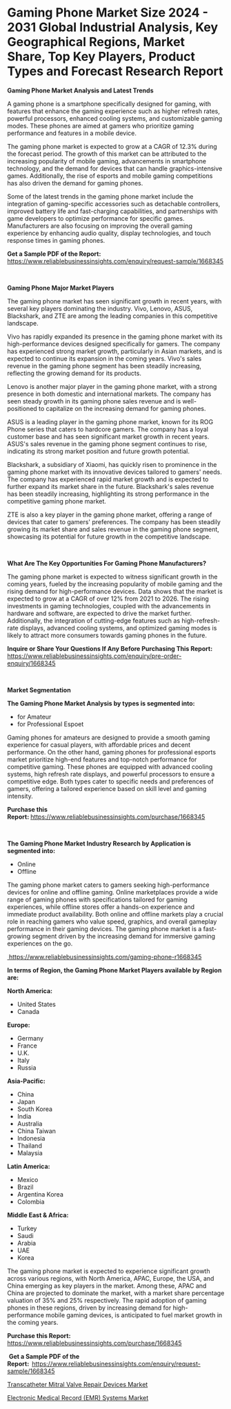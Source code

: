 <p><h1>Gaming Phone Market Size 2024 - 2031 Global Industrial Analysis, Key Geographical Regions, Market Share, Top Key Players, Product Types and Forecast Research Report</h1></p><p><strong>Gaming Phone Market Analysis and Latest Trends</strong></p>
<p><p>A gaming phone is a smartphone specifically designed for gaming, with features that enhance the gaming experience such as higher refresh rates, powerful processors, enhanced cooling systems, and customizable gaming modes. These phones are aimed at gamers who prioritize gaming performance and features in a mobile device.</p><p>The gaming phone market is expected to grow at a CAGR of 12.3% during the forecast period. The growth of this market can be attributed to the increasing popularity of mobile gaming, advancements in smartphone technology, and the demand for devices that can handle graphics-intensive games. Additionally, the rise of esports and mobile gaming competitions has also driven the demand for gaming phones.</p><p>Some of the latest trends in the gaming phone market include the integration of gaming-specific accessories such as detachable controllers, improved battery life and fast-charging capabilities, and partnerships with game developers to optimize performance for specific games. Manufacturers are also focusing on improving the overall gaming experience by enhancing audio quality, display technologies, and touch response times in gaming phones.</p></p>
<p><strong>Get a Sample PDF of the Report:&nbsp;</strong> <a href="https://www.reliablebusinessinsights.com/enquiry/request-sample/1668345">https://www.reliablebusinessinsights.com/enquiry/request-sample/1668345</a></p>
<p>&nbsp;</p>
<p><strong>Gaming Phone Major Market Players</strong></p>
<p><p>The gaming phone market has seen significant growth in recent years, with several key players dominating the industry. Vivo, Lenovo, ASUS, Blackshark, and ZTE are among the leading companies in this competitive landscape.</p><p>Vivo has rapidly expanded its presence in the gaming phone market with its high-performance devices designed specifically for gamers. The company has experienced strong market growth, particularly in Asian markets, and is expected to continue its expansion in the coming years. Vivo's sales revenue in the gaming phone segment has been steadily increasing, reflecting the growing demand for its products.</p><p>Lenovo is another major player in the gaming phone market, with a strong presence in both domestic and international markets. The company has seen steady growth in its gaming phone sales revenue and is well-positioned to capitalize on the increasing demand for gaming phones.</p><p>ASUS is a leading player in the gaming phone market, known for its ROG Phone series that caters to hardcore gamers. The company has a loyal customer base and has seen significant market growth in recent years. ASUS's sales revenue in the gaming phone segment continues to rise, indicating its strong market position and future growth potential.</p><p>Blackshark, a subsidiary of Xiaomi, has quickly risen to prominence in the gaming phone market with its innovative devices tailored to gamers' needs. The company has experienced rapid market growth and is expected to further expand its market share in the future. Blackshark's sales revenue has been steadily increasing, highlighting its strong performance in the competitive gaming phone market.</p><p>ZTE is also a key player in the gaming phone market, offering a range of devices that cater to gamers' preferences. The company has been steadily growing its market share and sales revenue in the gaming phone segment, showcasing its potential for future growth in the competitive landscape.</p></p>
<p>&nbsp;</p>
<p><strong>What Are The Key Opportunities For Gaming Phone Manufacturers?</strong></p>
<p><p>The gaming phone market is expected to witness significant growth in the coming years, fueled by the increasing popularity of mobile gaming and the rising demand for high-performance devices. Data shows that the market is expected to grow at a CAGR of over 12% from 2021 to 2026. The rising investments in gaming technologies, coupled with the advancements in hardware and software, are expected to drive the market further. Additionally, the integration of cutting-edge features such as high-refresh-rate displays, advanced cooling systems, and optimized gaming modes is likely to attract more consumers towards gaming phones in the future.</p></p>
<p><strong>Inquire or Share Your Questions If Any Before Purchasing This Report:</strong> <a href="https://www.reliablebusinessinsights.com/enquiry/pre-order-enquiry/1668345">https://www.reliablebusinessinsights.com/enquiry/pre-order-enquiry/1668345</a></p>
<p>&nbsp;</p>
<p><strong>Market Segmentation</strong></p>
<p><strong>The Gaming Phone Market Analysis by types is segmented into:</strong></p>
<p><ul><li>for Amateur</li><li>for Professional Espoet</li></ul></p>
<p><p>Gaming phones for amateurs are designed to provide a smooth gaming experience for casual players, with affordable prices and decent performance. On the other hand, gaming phones for professional esports market prioritize high-end features and top-notch performance for competitive gaming. These phones are equipped with advanced cooling systems, high refresh rate displays, and powerful processors to ensure a competitive edge. Both types cater to specific needs and preferences of gamers, offering a tailored experience based on skill level and gaming intensity.</p></p>
<p><strong>Purchase this Report:&nbsp;</strong><a href="https://www.reliablebusinessinsights.com/purchase/1668345">https://www.reliablebusinessinsights.com/purchase/1668345</a></p>
<p>&nbsp;</p>
<p><strong>The Gaming Phone Market Industry Research by Application is segmented into:</strong></p>
<p><ul><li>Online</li><li>Offline</li></ul></p>
<p><p>The gaming phone market caters to gamers seeking high-performance devices for online and offline gaming. Online marketplaces provide a wide range of gaming phones with specifications tailored for gaming experiences, while offline stores offer a hands-on experience and immediate product availability. Both online and offline markets play a crucial role in reaching gamers who value speed, graphics, and overall gameplay performance in their gaming devices. The gaming phone market is a fast-growing segment driven by the increasing demand for immersive gaming experiences on the go.</p></p>
<p><a href="https://www.reliablebusinessinsights.com/gaming-phone-r1668345">&nbsp;https://www.reliablebusinessinsights.com/gaming-phone-r1668345</a></p>
<p><strong>In terms of Region, the Gaming Phone Market Players available by Region are:</strong></p>
<p>
    <p> <strong> North America: </strong>
        <ul>
            <li>United States</li>
            <li>Canada</li>
        </ul>
        </p> 
    <p> <strong> Europe: </strong>
        <ul>
            <li>Germany</li>
            <li>France</li>
            <li>U.K.</li>
            <li>Italy</li>
            <li>Russia</li>
        </ul>
        </p> 
    <p> <strong> Asia-Pacific: </strong>
        <ul>
            <li>China</li>
            <li>Japan</li>
            <li>South Korea</li>
            <li>India</li>
            <li>Australia</li>
            <li>China Taiwan</li>
            <li>Indonesia</li>
            <li>Thailand</li>
            <li>Malaysia</li>
        </ul>
        </p> 
    <p> <strong> Latin America: </strong>
        <ul>
            <li>Mexico</li>
            <li>Brazil</li>
            <li>Argentina Korea</li>
            <li>Colombia</li>
        </ul>
        </p> 
    <p> <strong> Middle East & Africa: </strong>
        <ul>
            <li>Turkey</li>
            <li>Saudi</li>
            <li>Arabia</li>
            <li>UAE</li>
            <li>Korea</li>
        </ul>
    </p>
    </p>
<p><p>The gaming phone market is expected to experience significant growth across various regions, with North America, APAC, Europe, the USA, and China emerging as key players in the market. Among these, APAC and China are projected to dominate the market, with a market share percentage valuation of 35% and 25% respectively. The rapid adoption of gaming phones in these regions, driven by increasing demand for high-performance mobile gaming devices, is anticipated to fuel market growth in the coming years.</p></p>
<p><strong>Purchase this Report: </strong><a href="https://www.reliablebusinessinsights.com/purchase/1668345">https://www.reliablebusinessinsights.com/purchase/1668345</a></p>
<p>&nbsp;<strong>Get a Sample PDF of the Report:&nbsp;&nbsp;</strong><a href="https://www.reliablebusinessinsights.com/enquiry/request-sample/1668345">https://www.reliablebusinessinsights.com/enquiry/request-sample/1668345</a></p>
<p><strong></strong></p>
<p><p><a href="https://view.publitas.com/reportprime-1/global-transcatheter-mitral-valve-repair-devices-market-trends-insights-into-growth-opportunities-and-challenges-forecasted-from-2024-to-2031/">Transcatheter Mitral Valve Repair Devices Market</a></p><p><a href="https://github.com/ajohirul8010/Market-Research-Report-List-1/blob/main/electronic-medical-record-emr-systems-market.md">Electronic Medical Record (EMR) Systems Market</a></p></p>